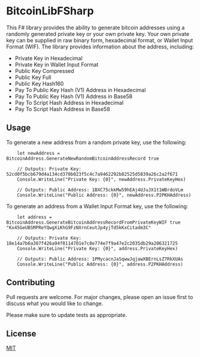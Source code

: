 # BitcoinLibFSharp

This F# library provides the ability to generate bitcoin addresses using a randomly generated private key or your own private key. Your own private key can be supplied in raw binary form, hexadecimal format, or Wallet Input Format (WIF). The library provides information about the address, including: 
* Private Key in Hexadecimal
* Private Key in Wallet Input Format
* Public Key Compressed
* Public Key Full
* Public Key Hash160
* Pay To Public Key Hash (V1) Address in Hexadecimal
* Pay To Public Key Hash (V1) Address in Base58
* Pay To Script Hash Address in Hexadecimal
* Pay To Script Hash Address in Base58

## Usage

To generate a new address from a random private key, use the following:
```f#
    let newAddress = BitcoinAddress.GenerateNewRandomBitcoinAddressRecord true
    
    // Outputs: Private Key: 52cd0f5bcb679d4a134cd370b023f5c4c7a9462292b82525d5839a26c2a2f671 
    Console.WriteLine("Private Key: {0}", newAddress.PrivateKeyHex)
    
    // Outputs: Public Address: 1BXC75ckkMw59hEAj4UJuJX1t1WBrdoVLm
    Console.WriteLine("Public Address: {0}", newAddress.P2PKHAddress)
```

To generate an address from a Wallet Input Format key, use the following:
```
    let address = BitcoinAddress.GenerateBitcoinAddressRecordFromPrivateKeyWIF true "Kx45GeUBSMPReYQwgXiKhG9FzNXrnCeutJp4yjTd5kKxCitadm3C"
    
    // Outputs: Private Key: 18e14a7b6a307f426a94f8114701e7c8e774e7f9a47e2c2035db29a206321725 
    Console.WriteLine("Private Key: {0}", address.PrivateKeyHex)
    
    // Outputs: Public Address: 1PMycacnJaSqwwJqjawXBErnLsZ7RkXUAs
    Console.WriteLine("Public Address: {0}", address.P2PKHAddress)
```

## Contributing
Pull requests are welcome. For major changes, please open an issue first to discuss what you would like to change.

Please make sure to update tests as appropriate.

## License
[MIT](https://choosealicense.com/licenses/mit/)

